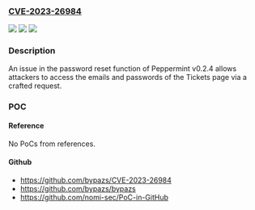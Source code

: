 ### [CVE-2023-26984](https://cve.mitre.org/cgi-bin/cvename.cgi?name=CVE-2023-26984)
![](https://img.shields.io/static/v1?label=Product&message=n%2Fa&color=blue)
![](https://img.shields.io/static/v1?label=Version&message=n%2Fa&color=blue)
![](https://img.shields.io/static/v1?label=Vulnerability&message=n%2Fa&color=brighgreen)

### Description

An issue in the password reset function of Peppermint v0.2.4 allows attackers to access the emails and passwords of the Tickets page via a crafted request.

### POC

#### Reference
No PoCs from references.

#### Github
- https://github.com/bypazs/CVE-2023-26984
- https://github.com/bypazs/bypazs
- https://github.com/nomi-sec/PoC-in-GitHub

